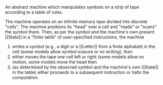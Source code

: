 An abstract machine which manipulates symbols on a strip of tape according to a table of rules.

The machine operates on an infinite memory tape divided into discrete "cells". The machine positions its "head" over a cell and "reads" or "scans" the symbol there. Then, as per the symbol and the machine's own present [[State]] in a "finite table" of user-specified instructions, the machine

1. writes a symbol (e.g., a digit or a [[Letter]] from a finite alphabet) in the cell (some models allow symbol erasure or no writing), then
2. either moves the tape one cell left or right (some models allow no motion, some models move the head then
3. (as determined by the observed symbol and the machine's own [[State]] in the table) either proceeds to a subsequent instruction or halts the computation.
